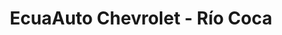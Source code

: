---
title: "EcuaAuto Chevrolet - Río Coca"
url: /quito/ecuaauto-chevrolet-rio-coca/
shop: Autohaus
---